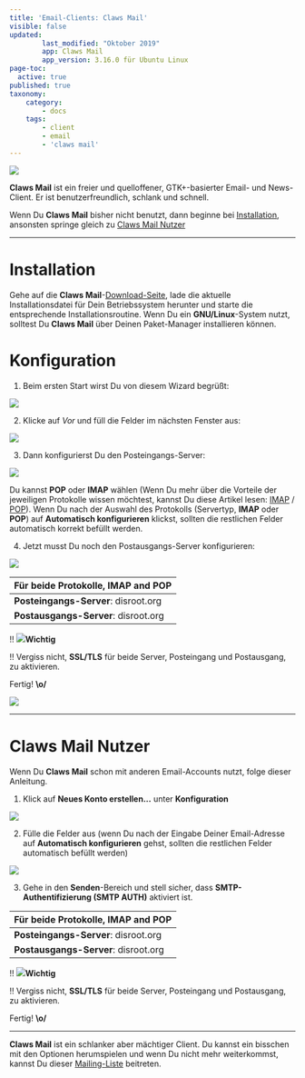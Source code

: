 ```yaml
---
title: 'Email-Clients: Claws Mail'
visible: false
updated:
        last_modified: "Oktober 2019"
        app: Claws Mail
        app_version: 3.16.0 für Ubuntu Linux
page-toc:
  active: true
published: true
taxonomy:
    category:
        - docs
    tags:
        - client
        - email
        - 'claws mail'
---
```


![](home/icons/cmlogo.png)

**Claws Mail** ist ein freier und quelloffener, GTK+-basierter Email- und News-Client. Er ist benutzerfreundlich, schlank und schnell.

Wenn Du **Claws Mail** bisher nicht benutzt, dann beginne bei [Installation](#Installation), ansonsten springe gleich zu [Claws Mail Nutzer](#claws-mail-nutzer)

---

# Installation

Gehe auf die **Claws Mail**-[Download-Seite](https://claws-mail.org/downloads.php), lade die aktuelle Installationsdatei für Dein Betriebssystem herunter und starte die entsprechende Installationsroutine. Wenn Du ein **GNU/Linux**-System nutzt, solltest Du **Claws Mail** über Deinen Paket-Manager installieren können.

# Konfiguration

1. Beim ersten Start wirst Du von diesem Wizard begrüßt:

![](de/claws_mail_setup01.png)

2. Klicke auf *Vor* und füll die Felder im nächsten Fenster aus:

![](de/claws_mail_setup02.png)

3. Dann konfigurierst Du den Posteingangs-Server:

![](de/claws_mail_setup03.png)

Du kannst **POP** oder **IMAP** wählen (Wenn Du mehr über die Vorteile der jeweiligen Protokolle wissen möchtest, kannst Du diese Artikel lesen: [IMAP](https://de.wikipedia.org/wiki/Internet_Message_Access_Protocol#Vor-_und_Nachteile) / [POP](https://de.wikipedia.org/wiki/Post_Office_Protocol#Vor-_und_Nachteile_von_POP3)).
Wenn Du nach der Auswahl des Protokolls (Servertyp, **IMAP** oder **POP**) auf **Automatisch konfigurieren** klickst, sollten die restlichen Felder automatisch korrekt befüllt werden.

4. Jetzt musst Du noch den Postausgangs-Server konfigurieren:

![](de/claws_mail_setup04.png)

|Für beide Protokolle, **IMAP** and **POP**|
|--|
|**Posteingangs-Server**: disroot.org|
|**Postausgangs-Server**: disroot.org|

!! ![](/home/icons/note.png)**Wichtig**

!! Vergiss nicht, **SSL/TLS** für beide Server, Posteingang und Postausgang, zu aktivieren.

Fertig! **\o/**

![](de/claws_mail_setup05)

---
# Claws Mail Nutzer

Wenn Du **Claws Mail** schon mit anderen Email-Accounts nutzt, folge dieser Anleitung.

1. Klick auf **Neues Konto erstellen...** unter **Konfiguration**

![](de/claws_mail_setup06.png)

2. Fülle die Felder aus (wenn Du nach der Eingabe Deiner Email-Adresse auf **Automatisch konfigurieren** gehst, sollten die restlichen Felder automatisch befüllt werden)

![](de/claws_mail_setup07.png)

3. Gehe in den **Senden**-Bereich und stell sicher, dass **SMTP-Authentifizierung (SMTP AUTH)** aktiviert ist.

|Für beide Protokolle, **IMAP** and **POP**|
|--|
|**Posteingangs-Server**: disroot.org|
|**Postausgangs-Server**: disroot.org|

!! ![](/home/icons/note.png)**Wichtig**

!! Vergiss nicht, **SSL/TLS** für beide Server, Posteingang und Postausgang, zu aktivieren.

Fertig! **\o/**

---
**Claws Mail** ist ein schlanker aber mächtiger Client. Du kannst ein bisschen mit den Optionen herumspielen und wenn Du nicht mehr weiterkommst, kannst Du dieser [Mailing-Liste](https://lists.claws-mail.org/cgi-bin/mailman/listinfo/users) beitreten.
